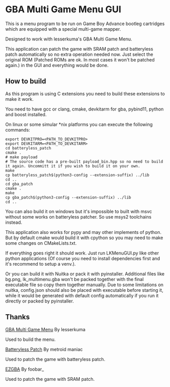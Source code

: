 # GBA Multi Game Menu  GUI

This is a menu program to be run on Game Boy Advance bootleg cartridges which are equipped with a special multi-game
mapper.

Designed to work with lesserkuma's GBA Multi Game Menu.

This application can patch the game with SRAM patch and batteryless patch automatically so no extra operation needed
now. Just select the original ROM (Patched ROMs are ok. In most cases it won't be patched again.) in the GUI and
everything would be done.

## How to build

As this program is using C extensions you need to build these extensions to make it work.

You need to have gcc or clang, cmake, devkitarm for gba, pybind11, python and boost installed.

On linux or some simular *nix platforms you can execute the following commands:

```shell
export DEVKITPRO=<PATH_TO_DEVKITPRO>
export DEVKITARM=<PATH_TO_DEVKITARM>
cd batteryless_patch
cmake .
# make payload
# The source code has a pre-built payload_bin.hpp so no need to build it again. Uncommitt it if you wish to build it on your own.
make
cp batteryless_patch$(python3-config --extension-suffix) ../lib
cd ..
cd gba_patch
cmake .
make
cp gba_patch$(python3-config --extension-suffix) ../lib
cd ..
```

You can also build it on windows but it's impossible to built with msvc without some works on batteryless patcher. So use msys2 toolchains instead.

This application also works for pypy and may other implements of python. But by default cmake would build it with cpython so you may need to make some changes on CMakeLists.txt.

If everything goes right it should work. Just run LKMenuGUI.py like other python applications (Of course you need to install dependencies first and it's recommend to setup a venv.).

Or you can build it with Nuitka or pack it with pyinstaller. Additional files like bg.png, lk_multimenu.gba won't be packed together with the final executable file so copy them together manually. Due to some limitations on nuitka, config.json should also be placed with executable before starting it, while it would be generated with default config automatically if you run it directly or packed by pyinstaller.

## Thanks

[GBA Multi Game Menu](https://github.com/lesserkuma/GBA_MultiMenu) By lesserkuma

Used to build the menu.

[Batteryless Patch](https://github.com/metroid-maniac/gba-auto-batteryless-patcher) By metroid maniac

Used to patch the game with batteryless patch.

[EZGBA](https://gbatemp.net/threads/release-ezgba-v0-1-0a-an-ez4-compatible-rom-patcher.395464/) By foobar_

Used to patch the game with SRAM patch.
